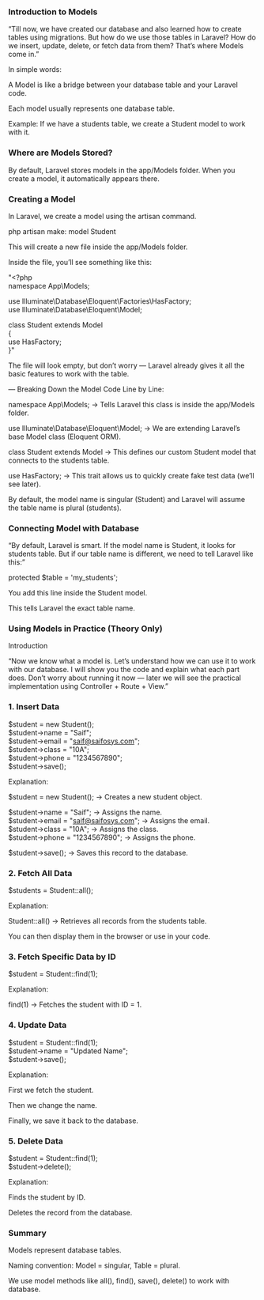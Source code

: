 ### Introduction to Models

“Till now, we have created our database and also learned how to create tables using migrations. But how do we use those tables in Laravel? How do we insert, update, delete, or fetch data from them?
That’s where Models come in.”

In simple words:

A Model is like a bridge between your database table and your Laravel code.

Each model usually represents one database table.

Example: If we have a students table, we create a Student model to work with it.


### Where are Models Stored?

By default, Laravel stores models in the app/Models folder.
When you create a model, it automatically appears there.


### Creating a Model

In Laravel, we create a model using the artisan command.  

php artisan make: model Student  

This will create a new file inside the app/Models folder.

Inside the file, you’ll see something like this:  

"<?php  
namespace App\Models;  

use Illuminate\Database\Eloquent\Factories\HasFactory;  
use Illuminate\Database\Eloquent\Model;  

class Student extends Model  
{  
    use HasFactory;  
}"  

The file will look empty, but don’t worry — Laravel already gives it all the basic features to work with the table.

— Breaking Down the Model Code
Line by Line:

namespace App\Models;
→ Tells Laravel this class is inside the app/Models folder.

use Illuminate\Database\Eloquent\Model;
→ We are extending Laravel’s base Model class (Eloquent ORM).

class Student extends Model
→ This defines our custom Student model that connects to the students table.

use HasFactory;
→ This trait allows us to quickly create fake test data (we’ll see later).


By default, the model name is singular (Student) and Laravel will assume the table name is plural (students).

### Connecting Model with Database

“By default, Laravel is smart. If the model name is Student, it looks for students table.
But if our table name is different, we need to tell Laravel like this:”

protected $table = 'my_students';

You add this line inside the Student model.

This tells Laravel the exact table name.

### Using Models in Practice (Theory Only)

Introduction

“Now we know what a model is. Let’s understand how we can use it to work with our database. 
I will show you the code and explain what each part does. Don’t worry about running it now — later we will see the practical implementation using Controller + Route + View.”


### 1. Insert Data

$student = new Student();  
$student->name = "Saif";  
$student->email = "saif@saifosys.com";  
$student->class = "10A";  
$student->phone = "1234567890";  
$student->save();   

Explanation:  

$student = new Student(); → Creates a new student object.  

$student->name = "Saif"; → Assigns the name.  
$student->email = "saif@saifosys.com"; → Assigns the email.   
$student->class = "10A"; -> Assigns the class.  
$student->phone = "1234567890"; -> Assigns the phone.  


$student->save(); → Saves this record to the database.  

### 2. Fetch All Data  

$students = Student::all();  

Explanation:  

Student::all() → Retrieves all records from the students table.  

You can then display them in the browser or use in your code.  


### 3. Fetch Specific Data by ID  

$student = Student::find(1);  

Explanation:  

find(1) → Fetches the student with ID = 1.  


### 4. Update Data  

$student = Student::find(1);  
$student->name = "Updated Name";  
$student->save();  

Explanation:  

First we fetch the student.  

Then we change the name.  

Finally, we save it back to the database.  


### 5. Delete Data  

$student = Student::find(1);  
$student->delete();  

Explanation:  

Finds the student by ID.  

Deletes the record from the database.  

### Summary
Models represent database tables.  

Naming convention: Model = singular, Table = plural.  

We use model methods like all(), find(), save(), delete() to work with database.  



